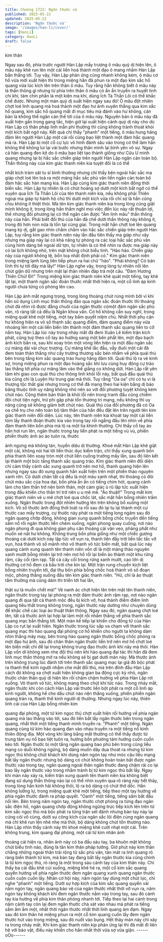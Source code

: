 ```yaml
---
title: Chương 1722: Ngân thước và
published: 2025-05-22
updated: 2025-05-22
description: 'Ngân thước và'
image: '/images/han-li/cover/'
tags: [HanLi]
category: HanLi
draft: false
---
```


kim thân

Ngay sau đó, phía trước người Hàn Lập mấy trượng ô mâu quỷ dị
hiện lên, ô mâu này khẽ run lên một cái liền hoá thành một đạo ô
mang nhằm Hàn Lập bắn thẳng tới. Tuy vậy, Hàn Lập phản ứng
cũng nhanh không kém, ô mâu cơ hồ vừa mới xuất hiện thì trong
miệng hắn đã phun ra một đạo kim sắc hồ quang vừa lúc kích lên
trên thân ô mâu. Tuy rằng hắn không biết ô mâu này là thần thông
gì nhưng từ phía trên thân ô mâu có ẩn ẩn truyền ra huyết tinh chi
khí, tám chín phần là một kiện ma khí, dùng Ích Tà Thần Lôi có
thể khắc chế được.
Nhưng một màn quỷ dị xuất hiện ngay sau đó!
Ô mâu đột nhiên chợt loé linh quang mà hoá thành một đạo hư
ảnh xuyên thẳng qua kim sắc hồ quang, kim sắc hồ quang mất đi
mục tiêu mà đánh vào hư không, căn bản là không thể ngăn cản
thế tới của ô mâu này.
Nguyên bản ô mâu này đã xuất hiện gần trong gang tấc, hiện giờ
lại xuất hiện cảnh quỷ dị này cho dù Hàn Lập có thân pháp linh
mẫn phi thường thì cũng không tránh thoát khỏi một kích bất ngờ
này. Kết quả chỉ thấy "phanh" một tiếng, ô mâu hung hăng đâm
lên người Hàn Lập một cái rồi cũng bạo liệt thành một đám hắc
quang mà ra.
Hàn Lập bị một cỗ cự lực vô hình đánh sâu vào trong cơ thể làm
hắn không thể không lui lại vài bước nhưng thân mình lại bình
yên vô sự. Ngay cả hàn quang đen kịt do ô mâu bạo liệt tạo thành
giống như Cửu U minh quang nhưng lại bị hắc sắc chiến giáp trên
người Hàn Lập ngăn cản toàn bộ.
Thần thông này của kim giác thanh niên kia tuyệt đối là có thể

nhất kích trảm sát tu sĩ bình thường nhưng chỉ thấy bên ngoài hắc
sắc ma giáp chợt loé lên toả ra một mảng hắc sắc phù văn liền
ngăn cản toàn bộ đám hắc sắc hàn mang kia.
Hàn Lập cùng kim giác thanh niên đồng thời biến sắc.
Hàn Lập tự nhiên là có chút hoảng sợ dưới một kích bất ngờ có
thể xuyên qua Ích Tà Thần Lôi của tên thanh niên kia, nếu không
phải Thiên ngoại ma giáp tự hành hộ chủ thì dưới một kích vừa
rồi chỉ sợ là hắn cũng chịu không ít thiệt thòi. Mà tên kim giác
thanh niên kia trong lòng cũng giật mình không ít, trong lòng hắn
thầm nghĩ mọi việc đến lúc này rất thuận lợi, thế nhưng đối
phương lại có thể ngăn cản được "Âm linh mâu" thần thông này
của hắn. Phải biết đối thủ của hắn đã chế dưới thần thông này
không ít, trong đó hơn non nửa là tồn tại cùng giai.
Trong mắt hắn chợt loé lên quang mang kỳ dị, gắt gao nhìn chằm
chằm vào hắc sắc chiến giáp trên người Hàn Lập, tuy rằng kim
giác thanh niên này lần đầu tiên thấy ma giáp như vậy nhưng ma
giáp này lại có khả năng tự phóng ra các loại hắc sắc phù văn
cùng hình dáng bề ngoài dữ tợn, tự nhiên là có thể nhìn ra được
ma giáp này có lai lịch không nhỏ, trên mặt không chút biểu tình.
"Hảo hảo. Chiến giáp này của ngươi không tệ, bổn toạ nhất định
phải có."
Kim giác thanh niên trong miệng lạnh lùng liên tiếp phun ra hai
chữ "hảo".
"Phải không? Có bản lĩnh thì tự tới đây mà lấy!"
Hàn Lập nghe vậy, trong lòng tự nhiên nổi lên chút giận dữ nhưng
trên mặt lại thản nhiên đáp trả một câu.
"Đàm Hương Thiên Chủ! Đi!"
Trong miệng kim giác thanh niên khẽ quát một tiếng, tay khẽ lật
lại, một thanh ngân sắc đoản thước nhất thời hiện ra, một cỗ linh
áp kinh người chưa từng có phóng lên cao.

Hàn Lập ánh mắt ngưng trọng, trong lòng thoáng chút rùng mình
bởi vì khi hắn sử dụng Linh mục thần thông đảo qua ngân sắc
đoản thước thì thoáng chút đã nhìn rõ được đằng chuôi của ngân
thước cómột đám ngân sắc phù văn, rõ ràng tất cả đều là Ngân
khoa văn.
Cơ hồ không cần suy nghĩ, trong miệng quát khẽ một tiếng, một
tay bấm quyết niệm chú. Nhất thời phụ cận hư không hiện ra vô
số thanh sắc quang điểm, đám quang điểm này vừa nhoáng lên
một cái liền biến lớn thành một đám thanh sắc quang liên to cỡ
nắm tay.
Hàn Lập lúc này trong nháy mắt đã đem Xuân Lê kiếm trận kích
phát, cũng tuỳ theo cổ tay áo hướng sang một bên phất lên, một
đạo bạch ảnh kích bắn ra, sau khi xoay tròn một vòng liền hiện ra
một đầu ngân sắc cự mãng dài vài chục trượng. Cự mãng khẽ lắc
đầu, vẫy đuôi một cái đã đem toàn thân thẳng như cây trường
thương sắc bén nhắm về phía quái thú bên trong tầng kim sắc
quang tráo hung hăng đâm tới.
Quái thú lộ ra vẻ kinh sợ, trong miệng phun ra một đạo hoàng sắc
khí lưu cùng huy động cự trảo lao thẳng tới phía cự mãng lâm
vào thế giằng co không dứt. Hàn Lập rất yên tâm khi giao con
quái thú cho thông linh khôi lỗi này, bất quá đầu quái thú kia cũng
chỉ là Luyện Hư trung giai mà thôi. Tuy rằng "Oa oa" chỉ có tu vi là
thượng tộc thất giai nhưng trong cơ thể đã mang theo hai kiện
bằng dị bảo băng thuộc tính uy năng không nhỏ nên so với đối
phương tuyệt không kém chút nào. Cộng thêm bản thân là khôi lỗi
nên trong tranh đấu cũng chiếm đôi chút tiện nghi, trừ phi gặp
phải tổn thương trí mạng, nếu không thì uy năng cũng sẽ không
giảm bớt chút nào.
Quái thú của đối phương đã có Oa oa chế trụ cho nên toàn bộ
tâm thần của hắn đều đặt lên trên người tên kim giác thanh niên
đối diện. Lúc này, tên thanh niên kia khoát tay một cái liền tóm lấy
thanh đoản thước kia vào trong tay rồi ngẩng đầu lên nhìn về phía
đám thanh liên bốn phía mà lộ ra một tia khinh thường.
Chỉ thấy cổ tay áo hắn hơi run lên, ngân thước trong tay liền phát
ra một tiếng vù vù, phiến phiến thước ảnh ào ào tuôn ra, thước

ảnh ngưng mà không tán, huyền diệu dị thường.
Khoé mắt Hàn Lập khẽ giật một cái, không nói hai lời liền thúc
dục kiếm trận, chỉ thấy xung quanh bốn phía thanh liên xoay tròn
một chút liền cuồng trướng mấy lần, sau đó liên kết lại thành một
bức tầng thanh sắc quang tráo. Kim giác thanh niên đối diện chỉ
cảm thấy cảnh sắc xung quanh trở nên mơ hồ, thanh quang hiện
lên nhưng ngay sau đó xung quanh hắn xuất hiện trên một phiến
thảo nguyên xanh rờn. Cỏ dưới chân tất cả đều là một màu xanh
nhạt, thi thoảng có đôi chút màu sắc của hoa dại, bốn phía ẩn ẩn
có tiếng chim hót, quang cảnh làm cho tâm thần trở nên bình
thản, một cảm giác ủ rũ lập tức xuất hiện trong đầu khiến cho
thần trí trở nên u u mê mê.
"Ảo thuật!"
Trong mắt kim giác thanh niên vẻ u mê chợt loé qua chốc lát, sắc
mặt hắn bỗng nhiên trầm xuống. Ngân thước trong đột nhiên
hướng lên trên không bổ xuống một kích. Vô số thước ảnh đồng
thời toát ra rồi sau đó lại tụ lại thành một cự thước cao mấy
trượng, cự thước này phát ra một tiếng long ngâm sau đó ngân
quang chớp động, không gian xung quanh bỗng chốc truyền đến
tiếng sấm nổ rồi ngân thước liền chém xuống, ngân phong quay
cuồng, nơi nào ngân phong đi qua không gian phụ cận thoáng cái
vặn vẹo, phảng phất như muốn xé nát hư không.
Không trung bốn phía giống như một chiếc gương thoáng cái
dưới kích này lập tức vỡ vụn ra, thanh liên đầy trời liền tấc tấc vỡ
vụn, hoá thành vô số mảnh nhỏ vô thanh vô tức biến mất, bất quá
lúc này quang cảnh xung quanh tên thanh niên vốn dĩ là một
mảng thảo nguyên xanh mướt bỗng nhiên lại trở nên mơ hồ rồi lại
biến ảo thành một khu rừng rậm, cây cối rậm rạp. Tất cả cây cối
trong rừng xanh mướt, cao lớn dị thường cơ hồ đem cả bầu trời
che kín lại.
Một trận rung chuyển kịch liệt bỗng nhiên truyền tới, đại thụ bốn
phía bỗng chốc hoá thành vô số đoạn mộc, phóng thẳng xuống
đầu tên kim giác thanh niên.
"Hừ, chỉ là ảo thuật tầm thường mà cũng dám thi triển tới hai lần,

thật sự là muốn chết mà!"
Vẻ nanh ác chợt hiện lên trên mặt tên thanh niên, ngân thước
trong tay lại phóng ra một đám thước ảnh rậm rạp, nơi nào ngân
quang đi qua tất cả thanh mộc đều bị kích vỡ, hoá thành điểm
điểm linh quang tiêu thất trong không trong, ngân thước này
dường như chuyên dùng để khắc chế các loại ảo thuật thần
thông.
Ngay sau đó, ngân quang chợt loé lên, tất cả thước ảnh lại hợp
lại làm một rồi nhắm thằng về phía thanh sắc quang mạc bắn
thẳng tới.
Một màn kế tiếp lại khiến cho đồng tử của Hàn Lập co rụt lại xuất
hiện.
Ngân thước trong lúc sắp va chạm với thanh sắc quang mạc thì
hào quang đại phóng cơ hồ khiến cho người ta không dám nhìn
thẳng mảy may, bên trong hào quang ngân thước bỗng chốc
phóng ra một đạo hư ảnh, sau đó chân thân ngân thước liền trở
nên mơ hồ chợt loé lên biến mất chỉ để lại trong không trung đạo
thước ảnh khi nãy mà thôi.
Hàn Lập vốn dĩ không xem nhẹ đối thủ nên khi hào quang đại tác
thì hắn đã đem linh mục thần thông mở ra nếu không sẽ bị gạt
dưới màn này. Mà thước ảnh trên không trung lúc đánh tới trên
thanh sắc quang mạc lại giả đò bộc phát ra thanh thế kinh người
nhằm che mắt đối thủ, mà trên đỉnh đầu Hàn Lập cách đó không
xa chợt xuất hiện không gian ba động cực kỳ nhỏ, ngân thước
chân thân quỷ dị hiện lên rồi chậm chậm hướng về phía Hàn Lập
rơi xuống.
Vô thanh vô tức, không mang theo chút khí tức nào.
Trong nháy mắt, ngân thước khi còn cách Hàn Lập vài thước liền
bột phát ra một cỗ linh áp kinh người, không hề che dấu chút nào
nện thẳng xuống, phiến phiến ngân quang tràn ra, thanh thế kinh
người dị thường.
Nhưng ngay lúc này, thiên linh cái của Hàn Lập bỗng nhiên kim

quang đại phóng, một tử kim ngọc thủ chợt xuất hiện rồi hướng
về phía ngân quang mà lao thẳng vào tới, sau đó liền bắt lấy ngân
thước bên trong ngân quang, nhất thời một tiếng thanh minh
truyền ra.
"Phanh" một tiếng.
Ngân quang cùng tử kim hào quang đan vào nhau truyền ra một
tiếng nổ kinh thiên động địa. Một vòng khí lãng bằng mắt thường
có thể thấy được từ trung tâm vụ nổ bạo liệt tuôn ra, hướng bốn
phương tám hướng cuồn cuồn kéo tới.
Ngân thước bị một tầng ngân quang bao phủ bên trong cũng liều
mạng co duỗi không ngừng, bộ dáng muốn dãy dụa thoát ra
nhưng tử kim ngọc thủ không chút khách khí dùng năm ngón tay
như móc câu liều mạng bắt lấy ngân thước nhưng bộ dáng có
chút không hoàn toàn bắt được ngân thước vào trong tay, ngân
quang ngoài thân ngân thước đang chậm rãi co lại bao lấy ngân
thước vào trong nhằm tránh bị tử kim ngọc thủ bắt lấy.
Ngay khi màn này xảy ra, kiếm trận xung quanh tên thanh niên kia
không biết đang sử dụng thần thông nào lại có thể nhìn xuyên
qua rõ ràng này hết thảy, trong lòng hắn kinh hãi không thôi, lộ ra
bộ dáng có chút thở dốc. Hắn không lưỡng lự, trong miệng quát
khẽ một tiếng, tiếp theo một tay hướng về phía ngân thước đánh
ra pháp quyết.
"Oanh" một tiếng, tiếng sấm bắt đầu nổi lên.
Bên trong năm ngón tay, ngân thước chợt phóng ra từng đạo
ngân sắc điện hồ, ngân quang chớp động không ngừng trực tiếp
kích lên trên tử kim sắc ngọc thủ mà bộc phát ra từng trận sét
đánh nhưng bàn tay này lại cứng cỏi vô cùng, dưới sự công kích
của ngân sắc lôi điện cùng ngân quang mà chỉ khẽ run lên nhè
nhẹ mà thôi, bộ dáng không chút tổn thương nào.
Hàn Lập nhìn thấy cảnh này thì khoé miệng khẽ cười nhạt một
cái.
Trên không trung, kim quang đại phóng, một cái tử kim nhân ảnh

thoáng cái hiện ra, nhân ảnh này có ba đầu sáu tay, ba khuôn mặt
không chút biểu tình nào, đúng là tân kim thân pháp tướng. Giờ
phút này kim thân chẳng những ngoài thân trải rộng tử sắc phù
văn, tản mát ra linh quang rõ ràng biến thành tử kim, mà bàn tay
đang bắt lấy ngân thước kia cũng chính là tử kim ngọc thủ, rõ
ràng là một trong sáu cánh tay của kim thân này. Chỉ thấy ba cái
đầu khẽ cúi xuống, miệng khẽ hé ra, một cổ kim sắc quang quyển
hướng về phía ngân thước đem ngân quang xunh quang ngân
thước cuồn cuộn cuốn lấy. Nhân cơ hội này, năm ngón tay dùng
một chút lực, chỉ nghe "phanh" một tiếng.
Dưới sự hợp kích của kim sắc quang quyển vài năm ngón tay,
ngân quang bảo vệ của ngân thước nhất thời vỡ vụn ra, năm
ngón tay không khách khí đem ngân thước nắm vào trong tay,
sau đó cánh tay kia hướng về phía kim thân phóng nhanh tới.
Tiếp theo lại hai cánh trong năm cánh tay còn lại đem ngân thước
chà xát vào nhau mà phát ra tiếng sấm ầm ầm một, nhất thời
ngân thước nhất thời linh quang ảm đạm. Ngay sau đó kim thân
hé miệng phun ra một cỗ kim quang cuốn lấy đem ngân thước hút
vào trong miệng, sau đó nuốt vào bụng.
Hết thảy màn này chỉ xảy ra trong nháy mắt. Khi kim giác thanh
niên kịp phản ứng lại thì đã mất đi liên hệ với bảo vật, điều này
khiến cho hắn nhất thời vừa sợ vừa giận.
------oOo------
